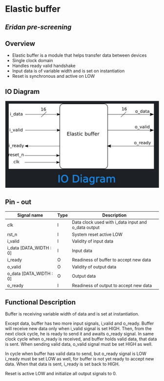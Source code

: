 # Elastic buffer
## _Eridan pre-screening_




## Overview

- Elastic buffer is a module that helps transfer data between devices
- Single clock domain
- Handles ready valid handshake
- Input data is of variable width and is set on instantiation
- Reset is synchronous and active on LOW

## IO Diagram
![](IO_Diagram.png)


## Pin - out


| Signal name             | Type | Description                                         |
| ----------------------- | ---- | --------------------------------------------------- |
| clk                     | I    | Data clock used with i_data input and o_data output |
| rst_n                   | I    | System reset active LOW                             |
| i_valid                 | I    | Validity of input data                              |
| i_data [DATA_WIDTH : 0] | I    | Input data                                          |
| i_ready                 | O    | Readiness of buffer to accept new data              |
| o_valid                 | O    | Validity of output data                             |
| o_data [DATA_WIDTH : 0] | O    | Output data                                         |
| o_ready                 | I    | Readiness of output to accept new data              |

## Functional Description

Buffer is receiving variable width of data and is set at instantiation. 

Except data, buffer has two more input signals, i_valid and o_ready. Buffer will receive new data only when i_valid signal is set HIGH. Then, from the next clock cycle, he is ready to send it and awaits o_ready signal. In same clock cycle when o_ready is received, and buffer holds valid data, that data is sent. When sending valid data, o_valid signal must be set HIGH as well. 

In cycle when buffer has valid data to send, but o_ready signal is LOW i_ready must be set LOW as well, for buffer is not yet ready to accept new data. When that data is sent, i_ready is set back to HIGH.

Reset is active LOW and initialize all output signals to 0.